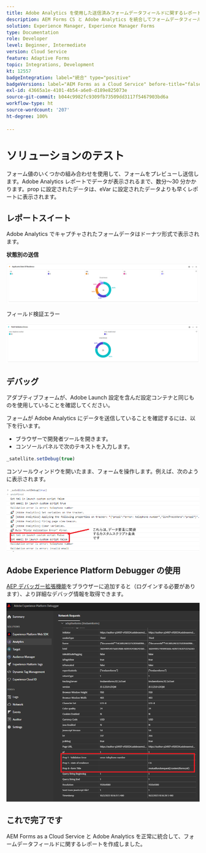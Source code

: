 ```yaml
---
title: Adobe Analytics を使用した送信済みフォームデータフィールドに関するレポート
description: AEM Forms CS と Adobe Analytics を統合してフォームデータフィールドに関するレポートを作成する方法
solution: Experience Manager, Experience Manager Forms
type: Documentation
role: Developer
level: Beginner, Intermediate
version: Cloud Service
feature: Adaptive Forms
topic: Integrations, Development
kt: 12557
badgeIntegration: label="統合" type="positive"
badgeVersions: label="AEM Forms as a Cloud Service" before-title="false"
exl-id: 43665a1e-4101-4b54-a6e0-d189e825073e
source-git-commit: b044c9982fc9309fb73509dd3117f5467903bd6a
workflow-type: ht
source-wordcount: '207'
ht-degree: 100%

---
```


# ソリューションのテスト

フォーム値のいくつかの組み合わせを使用して、フォームをプレビューし送信します。Adobe Analytics レポートでデータが表示されるまで、数分～30 分かかります。prop に設定されたデータは、eVar に設定されたデータよりも早くレポートに表示されます。

## レポートスイート

Adobe Analytics でキャプチャされたフォームデータはドーナツ形式で表示されます。

**状態別の送信**

![applicantsbystate](assets/donut.png)

フィールド検証エラー

![field-validation-error](assets/donut-field-validation.png)

## デバッグ

アダプティブフォームが、Adobe Launch 設定を含んだ設定コンテナと同じものを使用していることを確認してください。

フォームが Adobe Analytics にデータを送信していることを確認するには、以下を行います。

* ブラウザーで開発者ツールを開きます。
* コンソールパネルで次のテキストを入力します。

```javascript
_satellite.setDebug(true)
```

コンソールウィンドウを開いたまま、フォームを操作します。例えば、次のように表示されます。

![console-debug](assets/debug.png)

## Adobe Experience Platform Debugger の使用

[AEP デバッガー拡張機能](https://experienceleague.adobe.com/docs/experience-platform/debugger/home.html?lang=ja)をブラウザーに追加すると（ログインする必要があります）、より詳細なデバッグ情報を取得できます。

![platform-debugger](assets/platform-debugger.png)

## これで完了です

AEM Forms as a Cloud Service と Adobe Analytics を正常に統合して、フォームデータフィールドに関するレポートを作成しました。